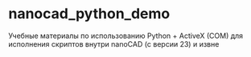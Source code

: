 # nanocad_python_demo
Учебные материалы по использованию Python + ActiveX (COM) для исполнения скриптов внутри nanoCAD (с версии 23) и извне
